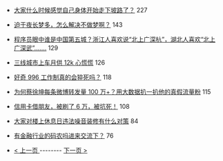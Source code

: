 - [大家什么时候感觉自己身体开始走下坡路了？](https://www.v2ex.com/t/548125) 227
- [迫于夜长梦多，怎么解决不做梦啊？](https://www.v2ex.com/t/548205) 143
- [程序员眼中谁是中国第五城？浙江人喜欢说“北上广深杭”，湖北人喜欢“北上广深武”.......](https://www.v2ex.com/t/548288) 129
- [三线城市上车月供 12k 心慌慌](https://www.v2ex.com/t/548147) 126
- [好奇 996 工作制真的会猝死吗？](https://www.v2ex.com/t/548063) 118
- [为何蔡徐坤每条微博转发量 100 万+？用大数据扒一扒他的真假流量粉](https://www.v2ex.com/t/548359) 115
- [信用卡借朋友，被刷了 6 万，被坑死！](https://www.v2ex.com/t/548109) 108
- [大家对楼上休息日违法噪音装修有什么对策](https://www.v2ex.com/t/548214) 84
- [有金融行业的码农吗进来交流下？](https://www.v2ex.com/t/548070) 76

-   [ < 上一页 ](https://github.com/able8/v2ex-hot-record/blob/master/2019-03-24.md) -------- [ 下一页 > ](https://github.com/able8/v2ex-hot-record/blob/master/2019-03-26.md)
